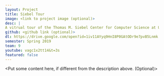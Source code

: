 ```yaml
---
layout: Project
title: Siebel Tour
image: <link to project image (optional)>
desc: |
A vitrual tour of the Thomas M. Siebel Center for Computer Science at UIUC
github: <github link (optional)>
dl: https://drive.google.com/open?id=1iv11AYyq9HnI8P0GAtODr9e7pvB5Lnmk
semester: Spring 2019
team: 9
youtube: vagc1x2tt14&t=3s
featured: false
---
```

<Put some content here, if different from the description above. (Optional)>
